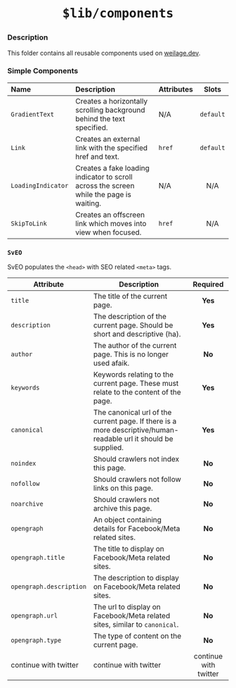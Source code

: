<h1 align="center"><pre>$lib/components</pre></h1>

### Description
This folder contains all reusable components used on [weilage.dev](https://weilage.dev).

### Simple Components
| Name  | Description | Attributes | Slots |
| :---  | :---        |    :---   | :---: |
| `GradientText` | Creates a horizontally scrolling background behind the text specified. | N/A | `default` |
| `Link` | Creates an external link with the specified href and text. | `href` | `default` |
| `LoadingIndicator` | Creates a fake loading indicator to scroll across the screen while the page is waiting. | N/A | N/A |
| `SkipToLink` | Creates an offscreen link which moves into view when focused. | `href` | N/A |

### `SvEO`
SvEO populates the `<head>` with SEO related `<meta>` tags.

| Attribute | Description | Required |
| --- | --- | :---: |
| `title` | The title of the current page. | **Yes** |
| `description` | The description of the current page. Should be short and descriptive (ha). | **Yes** |
| `author` | The author of the current page. This is no longer used afaik. | **No** |
| `keywords` | Keywords relating to the current page. These must relate to the content of the page. | **Yes** |
| `canonical` | The canonical url of the current page. If there is a more descriptive/human-readable url it should be supplied. | **Yes** |
| `noindex` | Should crawlers not index this page. | **No** |
| `nofollow` | Should crawlers not follow links on this page. | **No** |
| `noarchive` | Should crawlers not archive this page. | **No** |
| `opengraph` | An object containing details for Facebook/Meta related sites. | **No** |
| `opengraph.title` | The title to display on Facebook/Meta related sites. | **No** |
| `opengraph.description` | The description to display on Facebook/Meta related sites. | **No** |
| `opengraph.url` | The url to display on Facebook/Meta related sites, similar to `canonical`. | **No** |
| `opengraph.type` | The type of content on the current page. | **No** |
| continue with twitter | continue with twitter | continue with twitter |